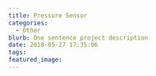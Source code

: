 ```yaml
---
title: Pressure Sensor
categories:
  - Other
blurb: One sentence project description
date: 2018-05-27 17:35:06
tags:
featured_image:
---
```

